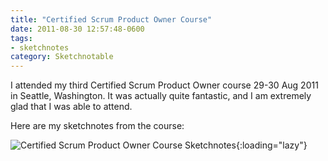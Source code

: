 ```yaml
---
title: "Certified Scrum Product Owner Course"
date: 2011-08-30 12:57:48-0600
tags:
- sketchnotes
category: Sketchnotable
---
```


I attended my third Certified Scrum Product Owner course 29-30 Aug 2011 in Seattle, Washington. It was actually quite fantastic, and I am extremely glad that I was able to attend.

Here are my sketchnotes from the course:

![Certified Scrum Product Owner Course Sketchnotes](https://media.bennorris.org/images/sketchnotable/uploads/2021/346823161f.jpg){:loading="lazy"}
